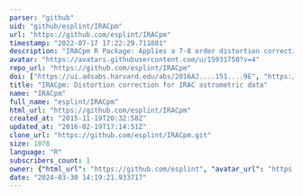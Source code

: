 ```yaml
---
parser: "github"
uid: "github/esplint/IRACpm"
url: "https://github.com/esplint/IRACpm"
timestamp: "2022-07-17 17:22:29.711881"
description: "IRACpm R Package: Applies a 7-8 order distortion correction to IRAC astrometric data from the Spitzer Space Telescope"
avatar: "https://avatars.githubusercontent.com/u/15931750?v=4"
repo_url: "https://github.com/esplint/IRACpm"
doi: ["https://ui.adsabs.harvard.edu/abs/2016AJ....151....9E", "https://ui.adsabs.harvard.edu/abs/2015ascl.soft12001E/abstract"]
title: "IRACpm: Distortion correction for IRAC astrometric data"
name: "IRACpm"
full_name: "esplint/IRACpm"
html_url: "https://github.com/esplint/IRACpm"
created_at: "2015-11-19T20:32:58Z"
updated_at: "2016-02-19T17:14:51Z"
clone_url: "https://github.com/esplint/IRACpm.git"
size: 1078
language: "R"
subscribers_count: 1
owner: {"html_url": "https://github.com/esplint", "avatar_url": "https://avatars.githubusercontent.com/u/15931750?v=4", "login": "esplint", "type": "User"}
date: "2024-03-30 14:19:21.933717"
---
```

